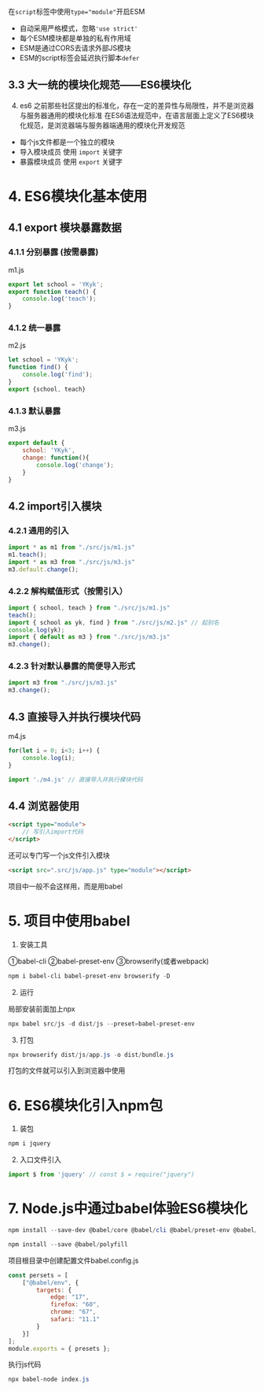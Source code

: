 
在`script`标签中使用`type="module"`开启ESM

- 自动采用严格模式，忽略`'use strict'`
- 每个ESM模块都是单独的私有作用域
- ESM是通过CORS去请求外部JS模块
- ESM的script标签会延迟执行脚本`defer`


## 3.3 大一统的模块化规范——ES6模块化

4. es6
之前那些社区提出的标准化，存在一定的差异性与局限性，并不是浏览器与服务器通用的模块化标准
在ES6语法规范中，在语言层面上定义了ES6模块化规范，是浏览器端与服务器端通用的模块化开发规范

- 每个js文件都是一个独立的模块
- 导入模块成员 使用 `import` 关键字
- 暴露模块成员 使用 `export` 关键字



# 4. ES6模块化基本使用
## 4.1 export 模块暴露数据
### 4.1.1 分别暴露 (按需暴露)
m1.js
```javascript
export let school = 'YKyk';
export function teach() {
	console.log('teach');
}
```
### 4.1.2 统一暴露
m2.js
```javascript
let school = 'YKyk';
function find() {
	console.log('find');
}
export {school, teach}
```
### 4.1.3 默认暴露
m3.js
```javascript
export default {
	school: 'YKyk',
	change: function(){
		console.log('change');
	}
}
```

## 4.2 import引入模块
### 4.2.1 通用的引入
```javascript
import * as m1 from "./src/js/m1.js"
m1.teach();
import * as m3 from "./src/js/m3.js"
m3.default.change();
```
### 4.2.2 解构赋值形式（按需引入）
```javascript
import { school, teach } from "./src/js/m1.js"
teach();
import { school as yk, find } from "./src/js/m2.js" // 起别名
console.log(yk);
import { default as m3 } from "./src/js/m3.js"
m3.change();
```
### 4.2.3 针对默认暴露的简便导入形式
```javascript
import m3 from "./src/js/m3.js"
m3.change();
```
## 4.3 直接导入并执行模块代码
m4.js

```javascript
for(let i = 0; i<3; i++) {
	console.log(i);
}
```

```javascript
import './m4.js' // 直接导入并执行模块代码
```

## 4.4 浏览器使用
```html
<script type="module">
	// 写引入import代码
</script>
```
还可以专门写一个js文件引入模块
```html
<script src=".src/js/app.js" type="module"></script>
```
项目中一般不会这样用，而是用babel

# 5. 项目中使用babel
1. 安装工具  

①babel-cli ②babel-preset-env ③browserify(或者webpack)

```powershell
npm i babel-cli babel-preset-env browserify -D
```

2. 运行

局部安装前面加上npx
```powershell
npx babel src/js -d dist/js --preset=babel-preset-env
```

3. 打包

```powershell
npx browserify dist/js/app.js -o dist/bundle.js
```

打包的文件就可以引入到浏览器中使用

# 6. ES6模块化引入npm包
1. 装包

```powershell
npm i jquery
```

2. 入口文件引入

```javascript
import $ from 'jquery' // const $ = require("jquery")
```

# 7. Node.js中通过babel体验ES6模块化

```powershell
npm install --save-dev @babel/core @babel/cli @babel/preset-env @babel/node 
```

```powershell
npm install --save @babel/polyfill
```

项目根目录中创建配置文件babel.config.js

```javascript
const persets = [
	["@babel/env", {
		targets: {
			edge: "17",
			firefox: "60",
			chrome: "67",
			safari: "11.1"
		}
	}]
];
module.exports = { presets };
```

执行js代码
```powershell
npx babel-node index.js
```
